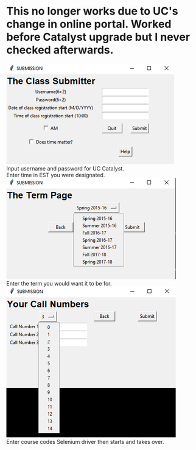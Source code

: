 # This no longer works due to UC's change in online portal. Worked before Catalyst upgrade but I never checked afterwards.
![Application Preview1](https://github.com/shane424/Class-Submitter/blob/master/GUI.PNG)  
Input username and password for UC Catalyst.\
Enter time in EST you were designated.
![Application Preview2](https://github.com/shane424/Class-Submitter/blob/master/GUITerms.PNG)  
Enter the term you would want it to be for.
![Application Preview3](https://github.com/shane424/Class-Submitter/blob/master/GUITermNumbers.PNG)  
Enter course codes
Selenium driver then starts and takes over.
